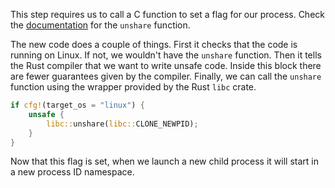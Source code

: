 This step requires us to call a C function to set a flag for our process. 
Check the [documentation](https://man7.org/linux/man-pages/man2/unshare.2.html) for the `unshare` function.

The new code does a couple of things. First it checks that the code is running on Linux. If not, we wouldn't have the
`unshare` function. Then it tells the Rust compiler that we want to write unsafe code. Inside this block there are fewer
guarantees given by the compiler.
Finally, we can call the `unshare` function using the wrapper provided by the Rust `libc` crate.

```rust
if cfg!(target_os = "linux") {
    unsafe {
        libc::unshare(libc::CLONE_NEWPID);
    }
}
```

Now that this flag is set, when we launch a new child process it will start in a new process ID namespace.
